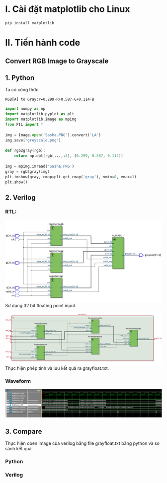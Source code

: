 # I. Cài đặt matplotlib cho Linux
```
pip install matplotlib
```
# II. Tiến hành code
## Convert RGB Image to Grayscale
## 1. Python
Ta có công thức
```
RGB[A] to Gray:Y←0.299⋅R+0.587⋅G+0.114⋅B
```
```python
import numpy as np
import matplotlib.pyplot as plt
import matplotlib.image as mpimg
from PIL import *

img = Image.open('Sasha.PNG').convert('LA')
img.save('greyscale.png')

def rgb2gray(rgb):
    return np.dot(rgb[...,:3], [0.299, 0.587, 0.114])

img = mpimg.imread('Sasha.PNG')     
gray = rgb2gray(img)    
plt.imshow(gray, cmap=plt.get_cmap('gray'), vmin=0, vmax=1)
plt.show()

```
## 2. Verilog
### RTL:
![Image description](https://github.com/alle99101/Ratatouille/blob/main/Assignment/Week2/RTL/Schematic/TopRTL.PNG)
Sử dụng 32 bit floating point input.

![Image description](https://github.com/alle99101/Ratatouille/blob/main/Assignment/Week2/RTL/Schematic/ALURTL.PNG)
Thực hiện phép tính và lưu kết quả ra grayfloat.txt.
### Waveform
![Image description](https://github.com/alle99101/Ratatouille/blob/main/Assignment/Week2/RTL/Waveform/Waveform.PNG)
## 3. Compare
Thực hiện open image của verilog bằng file grayfloat.txt bằng python và so sánh kết quả.
### Python

### Verilog

